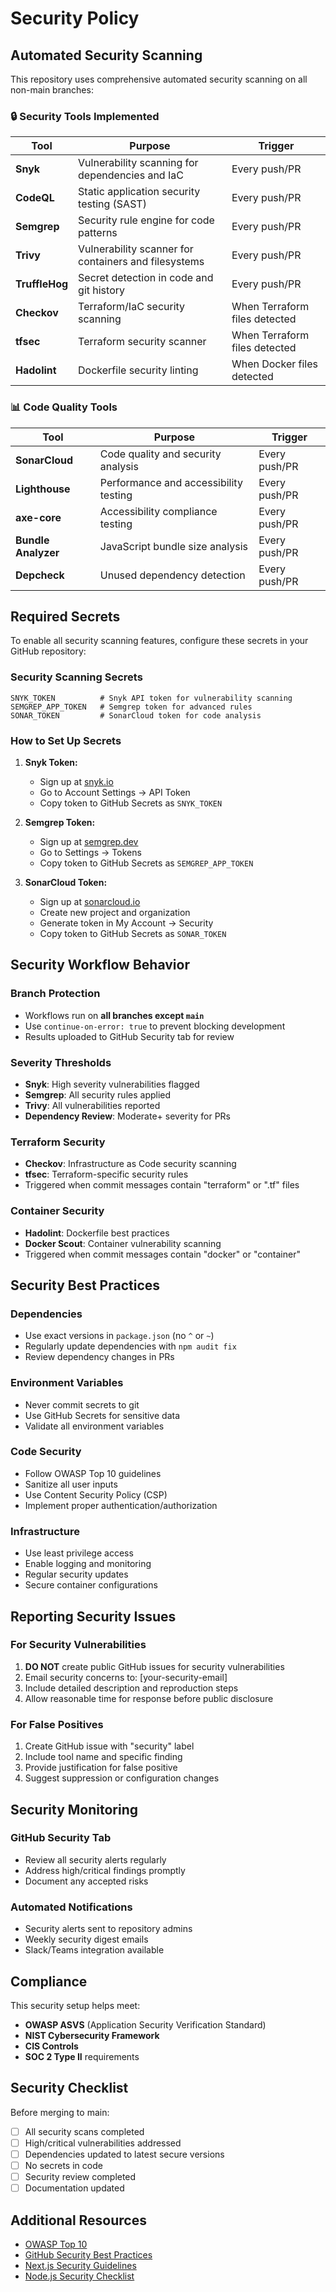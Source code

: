 # Security Policy

## Automated Security Scanning

This repository uses comprehensive automated security scanning on all non-main branches:

### 🔒 Security Tools Implemented

| Tool | Purpose | Trigger |
|------|---------|---------|
| **Snyk** | Vulnerability scanning for dependencies and IaC | Every push/PR |
| **CodeQL** | Static application security testing (SAST) | Every push/PR |
| **Semgrep** | Security rule engine for code patterns | Every push/PR |
| **Trivy** | Vulnerability scanner for containers and filesystems | Every push/PR |
| **TruffleHog** | Secret detection in code and git history | Every push/PR |
| **Checkov** | Terraform/IaC security scanning | When Terraform files detected |
| **tfsec** | Terraform security scanner | When Terraform files detected |
| **Hadolint** | Dockerfile security linting | When Docker files detected |

### 📊 Code Quality Tools

| Tool | Purpose | Trigger |
|------|---------|---------|
| **SonarCloud** | Code quality and security analysis | Every push/PR |
| **Lighthouse** | Performance and accessibility testing | Every push/PR |
| **axe-core** | Accessibility compliance testing | Every push/PR |
| **Bundle Analyzer** | JavaScript bundle size analysis | Every push/PR |
| **Depcheck** | Unused dependency detection | Every push/PR |

## Required Secrets

To enable all security scanning features, configure these secrets in your GitHub repository:

### Security Scanning Secrets
```
SNYK_TOKEN          # Snyk API token for vulnerability scanning
SEMGREP_APP_TOKEN   # Semgrep token for advanced rules
SONAR_TOKEN         # SonarCloud token for code analysis
```

### How to Set Up Secrets

1. **Snyk Token:**
   - Sign up at [snyk.io](https://snyk.io)
   - Go to Account Settings → API Token
   - Copy token to GitHub Secrets as `SNYK_TOKEN`

2. **Semgrep Token:**
   - Sign up at [semgrep.dev](https://semgrep.dev)
   - Go to Settings → Tokens
   - Copy token to GitHub Secrets as `SEMGREP_APP_TOKEN`

3. **SonarCloud Token:**
   - Sign up at [sonarcloud.io](https://sonarcloud.io)
   - Create new project and organization
   - Generate token in My Account → Security
   - Copy token to GitHub Secrets as `SONAR_TOKEN`

## Security Workflow Behavior

### Branch Protection
- Workflows run on **all branches except `main`**
- Use `continue-on-error: true` to prevent blocking development
- Results uploaded to GitHub Security tab for review

### Severity Thresholds
- **Snyk**: High severity vulnerabilities flagged
- **Semgrep**: All security rules applied
- **Trivy**: All vulnerabilities reported
- **Dependency Review**: Moderate+ severity for PRs

### Terraform Security
- **Checkov**: Infrastructure as Code security scanning
- **tfsec**: Terraform-specific security rules
- Triggered when commit messages contain "terraform" or ".tf" files

### Container Security
- **Hadolint**: Dockerfile best practices
- **Docker Scout**: Container vulnerability scanning
- Triggered when commit messages contain "docker" or "container"

## Security Best Practices

### Dependencies
- Use exact versions in `package.json` (no `^` or `~`)
- Regularly update dependencies with `npm audit fix`
- Review dependency changes in PRs

### Environment Variables
- Never commit secrets to git
- Use GitHub Secrets for sensitive data
- Validate all environment variables

### Code Security
- Follow OWASP Top 10 guidelines
- Sanitize all user inputs
- Use Content Security Policy (CSP)
- Implement proper authentication/authorization

### Infrastructure
- Use least privilege access
- Enable logging and monitoring
- Regular security updates
- Secure container configurations

## Reporting Security Issues

### For Security Vulnerabilities
1. **DO NOT** create public GitHub issues for security vulnerabilities
2. Email security concerns to: [your-security-email]
3. Include detailed description and reproduction steps
4. Allow reasonable time for response before public disclosure

### For False Positives
1. Create GitHub issue with "security" label
2. Include tool name and specific finding
3. Provide justification for false positive
4. Suggest suppression or configuration changes

## Security Monitoring

### GitHub Security Tab
- Review all security alerts regularly
- Address high/critical findings promptly
- Document any accepted risks

### Automated Notifications
- Security alerts sent to repository admins
- Weekly security digest emails
- Slack/Teams integration available

## Compliance

This security setup helps meet:
- **OWASP ASVS** (Application Security Verification Standard)
- **NIST Cybersecurity Framework**
- **CIS Controls**
- **SOC 2 Type II** requirements

## Security Checklist

Before merging to main:
- [ ] All security scans completed
- [ ] High/critical vulnerabilities addressed
- [ ] Dependencies updated to latest secure versions
- [ ] No secrets in code
- [ ] Security review completed
- [ ] Documentation updated

## Additional Resources

- [OWASP Top 10](https://owasp.org/www-project-top-ten/)
- [GitHub Security Best Practices](https://docs.github.com/en/code-security)
- [Next.js Security Guidelines](https://nextjs.org/docs/advanced-features/security-headers)
- [Node.js Security Checklist](https://blog.risingstack.com/node-js-security-checklist/)
